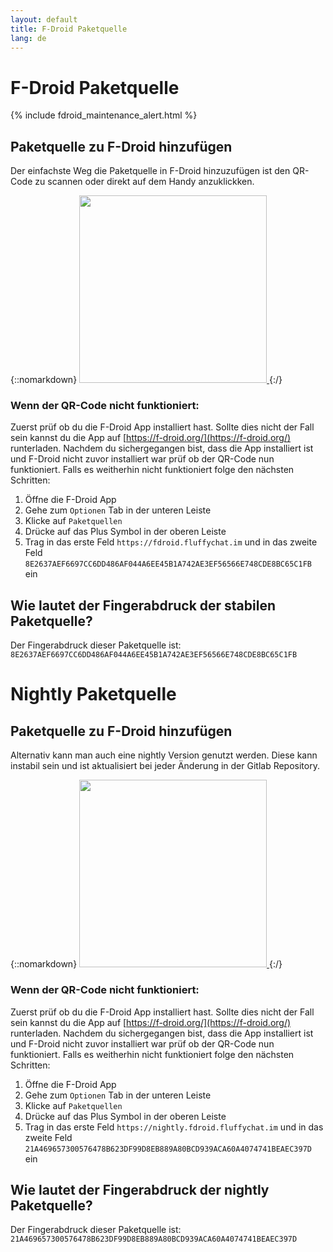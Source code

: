 ```yaml
---
layout: default
title: F-Droid Paketquelle
lang: de
---
```

# F-Droid Paketquelle

{% include fdroid_maintenance_alert.html %}

## Paketquelle zu F-Droid hinzufügen

Der einfachste Weg die Paketquelle in F-Droid hinzuzufügen ist den QR-Code zu scannen oder direkt auf dem Handy anzuklickken.

{::nomarkdown}
<a href="fdroidrepos://fdroid.fluffychat.im/?fingerprint=8E2637AEF6697CC6DD486AF044A6EE45B1A742AE3EF56566E748CDE8BC65C1FB" >
    <img src="{{site.assets}}/images/qr-code.svg" width="300" height="300"/>
</a>
{:/}


### Wenn der QR-Code nicht funktioniert:

Zuerst prüf ob du die F-Droid App installiert hast. Sollte dies nicht der Fall sein kannst du die App auf [https://f-droid.org/](https://f-droid.org/) runterladen.
Nachdem du sichergegangen bist, dass die App installiert ist und F-Droid nicht zuvor installiert war prüf ob der QR-Code nun funktioniert.
Falls es weitherhin nicht funktioniert folge den nächsten Schritten:

1. Öffne die F-Droid App
2. Gehe zum `Optionen` Tab in der unteren Leiste
3. Klicke auf `Paketquellen`
4. Drücke auf das Plus Symbol in der oberen Leiste
5. Trag in das erste Feld `https://fdroid.fluffychat.im` und in das zweite Feld `8E2637AEF6697CC6DD486AF044A6EE45B1A742AE3EF56566E748CDE8BC65C1FB` ein

## Wie lautet der Fingerabdruck der stabilen Paketquelle?

Der Fingerabdruck dieser Paketquelle ist: `8E2637AEF6697CC6DD486AF044A6EE45B1A742AE3EF56566E748CDE8BC65C1FB`

# Nightly Paketquelle

## Paketquelle zu F-Droid hinzufügen

Alternativ kann man auch eine nightly Version genutzt werden. Diese kann instabil sein und ist aktualisiert bei jeder Änderung in der Gitlab Repository.

{::nomarkdown}
<a href="fdroidrepos://nightly.fdroid.fluffychat.im/?fingerprint=21A469657300576478B623DF99D8EB889A80BCD939ACA60A4074741BEAEC397D" >
    <img src="{{site.assets}}/images/qr-code-nightly.svg" width="300" height="300"/>
</a>
{:/}


### Wenn der QR-Code nicht funktioniert:

Zuerst prüf ob du die F-Droid App installiert hast. Sollte dies nicht der Fall sein kannst du die App auf [https://f-droid.org/](https://f-droid.org/) runterladen.
Nachdem du sichergegangen bist, dass die App installiert ist und F-Droid nicht zuvor installiert war prüf ob der QR-Code nun funktioniert.
Falls es weitherhin nicht funktioniert folge den nächsten Schritten:

1. Öffne die F-Droid App
2. Gehe zum `Optionen` Tab in der unteren Leiste
3. Klicke auf `Paketquellen`
4. Drücke auf das Plus Symbol in der oberen Leiste
5. Trag in das erste Feld `https://nightly.fdroid.fluffychat.im` und in das zweite Feld `21A469657300576478B623DF99D8EB889A80BCD939ACA60A4074741BEAEC397D` ein

## Wie lautet der Fingerabdruck der nightly Paketquelle?

Der Fingerabdruck dieser Paketquelle ist: `21A469657300576478B623DF99D8EB889A80BCD939ACA60A4074741BEAEC397D`
